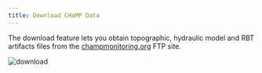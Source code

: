 ```yaml
---
title: Download CHaMP Data
---
```


The download feature lets you obtain topographic, hydraulic model and RBT artifacts files from the [champmonitoring.org](https://www.champmonitoring.org) FTP site.

![download](/assets/images/download.png)